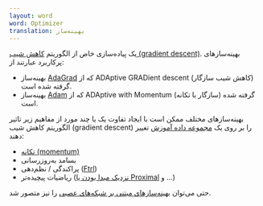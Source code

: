 ```yaml
---
layout: word
word: Optimizer
translation: بهینه‌ساز
---
```


یک ‌پیاده‌سازی خاص از الگوریتم [کاهش شیب (gradient descent)](/G/gradient_descent). بهینه‌سازهای پرکاربرد عبارتند از:

- بهینه‌ساز [AdaGrad](https://www.tensorflow.org/api_docs/python/tf/train/AdagradOptimizer) که از ADAptive GRADient descent (کاهش شیب سازگار) گرفته شده است.
- بهینه‌ساز [Adam](https://www.tensorflow.org/api_docs/python/tf/train/AdamOptimizer) که از ADAptive with Momentum (سازگار با تکانه) گرفته شده است.

بهینه‌سازهای مختلف ممکن است با ایجاد تفاوت یک یا چند مورد از مفاهیم زیر تاثیر الگوریتم کاهش شیب (gradient descent) را بر روی یک [مجموعه داده آموزش](/T/training_set) تغییر دهند:

- [تکانه (momentum)](https://www.tensorflow.org/api_docs/python/tf/train/MomentumOptimizer)
- [](https://www.tensorflow.org/api_docs/python/tf/train/MomentumOptimizer)بسامد به‌روزرسانی
- پراکندگی / نظم‌دهی ([Ftrl](https://www.tensorflow.org/api_docs/python/tf/train/FtrlOptimizer))
- ریاضیات پیچیده‌تر ([نزدیک مبدا بودن یا Proximal](https://www.tensorflow.org/api_docs/python/tf/train/ProximalGradientDescentOptimizer) و ...)

حتی می‌توان [بهینه‌سازهای مبتنی بر شبکه‌های عصبی](https://arxiv.org/abs/1606.04474) را نیز متصور شد.
